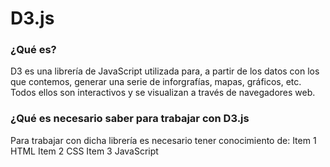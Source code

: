 <h1>D3.js</h3>

<h3>¿Qué es?</h3>
D3 es una librería de JavaScript utilizada para, a partir de los datos con los que contemos, generar una serie de inforgrafías, mapas, gráficos, etc. Todos ellos son interactivos y se visualizan a través de navegadores web.

<h3>¿Qué es necesario saber para trabajar con D3.js</h3>
Para trabajar con dicha librería es necesario tener conocimiento de:
Item 1 HTML
Item 2 CSS
Item 3 JavaScript
